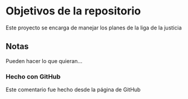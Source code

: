 # Objetivos de la repositorio

Este proyecto se encarga de manejar los planes de la liga de la justicia


## Notas
Pueden hacer lo que quieran...

### Hecho con GitHub

Este comentario fue hecho desde la página de GitHub
